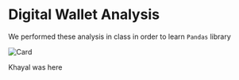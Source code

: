 # Digital Wallet Analysis

We performed these analysis in class in order to learn `Pandas` library

![Card](https://www.fin.do/uploads/large_5_benefits_of_using_e_wallets_for_money_transfers1_e2a31191b9.png)

Khayal was here